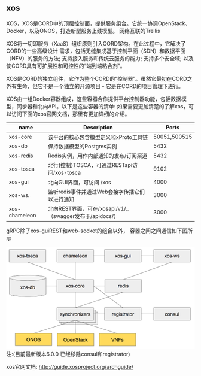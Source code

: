 ## xos

XOS，XOS是CORD中的顶层控制面，提供服务组合。它统一协调OpenStack、Docker，以及ONOS，打造新型服务上线模型。
网络互联的Trellis

XOS将一切即服务（XaaS）组织原则引入CORD架构。在此过程中，它解决了CORD的一些高级设计  需求，包括无缝集成基于控制平面（SDN）和数据平面（NFV）的服务的方法; 支持接入服务和传统云服务的能力; 支持多个安全域; 以及使CORD具有可扩展性和可控性的“端到端粘合剂”。

XOS是CORD的独立组件，它作为整个CORD的“控制器”。虽然它最初在CORD之外有生命，但它不是一个独立的开源项目 - 它是在CORD的项目管理下进行。

XOS由一组Docker容器组成，这些容器合作提供平台控制器功能，包括数据模型，同步器和北向API。以下是这些容器的清单:
如果需要更加清楚的了解xos，可以访问下面的xos官网文档，那里有更加详细的介绍。

|    name      | Description                           |Ports|
| ------------ | ------------------------------------- | ------------|
| xos-core     |  该平台的核心包含模型定义和xProto工具链    |50051,500515|
| xos-db       |  保持数据模型的Postgres实例              |	5432        |
| xos-redis    |  Redis实例，用作内部通知的发布/订阅渠道    |5432         |
| xos-tosca    |  北行(控制)TOSCA，可通过RESTapi访问/xos-tosca|9102     |
| xos-gui      |  北向GUI界面，可访问 /xos| 4000|
| xos-ws.      |  监听redis事件并通过Web套接字传播它们以进行通知|3000|
| xos-chameleon|  北向REST界面，可在/xosapi/v1/..（swagger发布于/apidocs/）|3000|

gRPC除了xos-guiREST和web-socket的组合以外， 容器之间之间通信如下图所示

![PNG](images/xos-1.png)
注:(目前最新版本6.0.0 已经移除consul和registrator) 



xos官网文档: http://guide.xosproject.org/archguide/